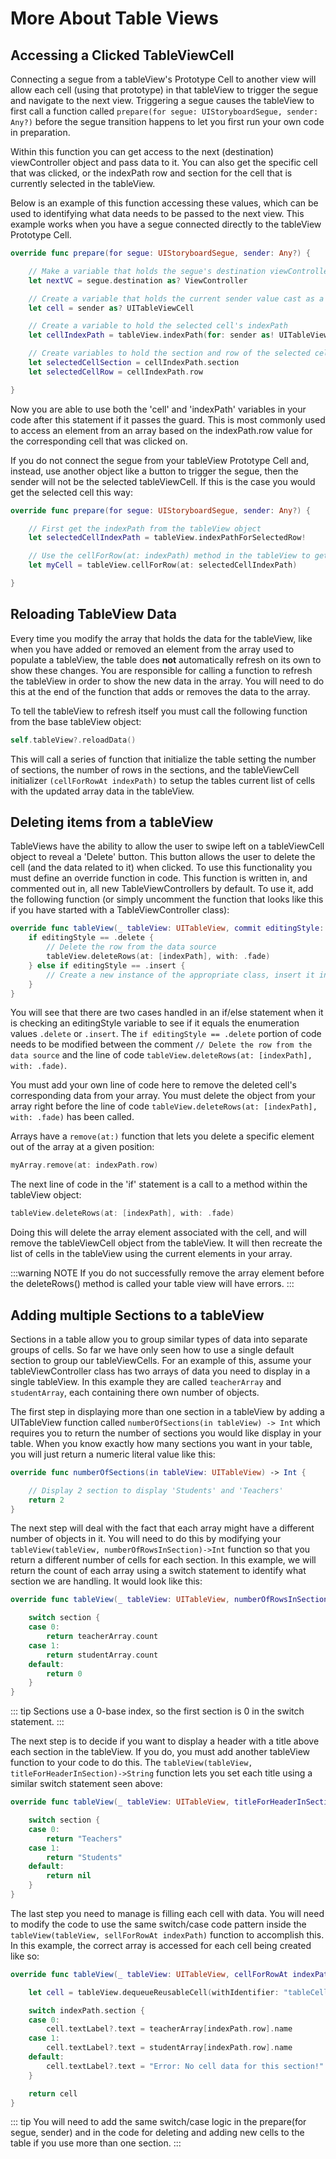 # More About Table Views

## Accessing a Clicked TableViewCell

Connecting a segue from a tableView's Prototype Cell to another view will allow each cell (using that prototype) in that tableView to trigger the segue and navigate to the next view.  Triggering a segue causes the tableView to first call a function called `prepare(for segue: UIStoryboardSegue, sender: Any?)` before the segue transition happens to let you first run your own code in preparation.

Within this function you can get access to the next (destination) viewController object and pass data to it.  You can also get the specific cell that was clicked, or the indexPath row and section for the cell that is currently selected in the tableView.

Below is an example of this function accessing these values, which can be used to identifying what data needs to be passed to the next view.  This example works when you have a segue connected directly to the tableView Prototype Cell.

``` swift
override func prepare(for segue: UIStoryboardSegue, sender: Any?) {

    // Make a variable that holds the segue's destination viewController object
    let nextVC = segue.destination as? ViewController

    // Create a variable that holds the current sender value cast as a cell
    let cell = sender as? UITableViewCell

    // Create a variable to hold the selected cell's indexPath
    let cellIndexPath = tableView.indexPath(for: sender as! UITableViewCell)

    // Create variables to hold the section and row of the selected cell
    let selectedCellSection = cellIndexPath.section
    let selectedCellRow = cellIndexPath.row

}
```

Now you are able to use both the 'cell' and 'indexPath' variables in your code after this statement if it passes the guard.  This is most commonly used to access an element from an array based on the indexPath.row value for the corresponding cell that was clicked on.

If you do not connect the segue from your tableView Prototype Cell and, instead, use another object like a button to trigger the segue, then the sender will not be the selected tableViewCell.  If this is the case you would get the selected cell this way:

``` swift
override func prepare(for segue: UIStoryboardSegue, sender: Any?) {

    // First get the indexPath from the tableView object
    let selectedCellIndexPath = tableView.indexPathForSelectedRow!

    // Use the cellForRow(at: indexPath) method in the tableView to get selected cell
    let myCell = tableView.cellForRow(at: selectedCellIndexPath)

}
```

## Reloading TableView Data

Every time you modify the array that holds the data for the tableView, like when you have added or removed an element from the array used to populate a tableView, the table does **not** automatically refresh on its own to show these changes.  You are responsible for calling a function to refresh the tableView in order to show the new data in the array.  You will need to do this at the end of the function that adds or removes the data to the array.

To tell the tableView to refresh itself you must call the following function from the base tableView object:

``` swift
self.tableView?.reloadData()
```

This will call a series of function that initialize the table setting the number of sections, the number of rows in the sections, and the tableViewCell initializer `(cellForRowAt indexPath)` to setup the tables current list of cells with the updated array data in the tableView.

## Deleting items from a tableView

TableViews have the ability to allow the user to swipe left on a tableViewCell object to reveal a 'Delete' button.  This button allows the user to delete the cell (and the data related to it) when clicked.  To use this functionality you must define an override function in code.  This function is written in, and commented out in, all new TableViewControllers by default.  To use it, add the following function (or simply uncomment the function that looks like this if you have started with a TableViewController class):

``` swift
override func tableView(_ tableView: UITableView, commit editingStyle: UITableViewCellEditingStyle, forRowAt indexPath: IndexPath) {
    if editingStyle == .delete {
        // Delete the row from the data source
        tableView.deleteRows(at: [indexPath], with: .fade)
    } else if editingStyle == .insert {
        // Create a new instance of the appropriate class, insert it into the array, and add a new row to the table view
    }
}
```

You will see that there are two cases handled in an if/else statement when it is checking an editingStyle variable to see if it equals the enumeration values `.delete` or `.insert`.  The `if editingStyle == .delete` portion of code needs to be modified between the comment `// Delete the row from the data source` and the line of code `tableView.deleteRows(at: [indexPath], with: .fade)`.

You must add your own line of code here to remove the deleted cell's corresponding data from your array.  You must delete the object from your array right before the line of code `tableView.deleteRows(at: [indexPath], with: .fade)` has been called.

Arrays have a `remove(at:)` function that lets you delete a specific element out of the array at a given position:

``` swift
myArray.remove(at: indexPath.row)
```

The next line of code in the 'if' statement is a call to a method within the tableView object:

``` swift
tableView.deleteRows(at: [indexPath], with: .fade)
```

Doing this will delete the array element associated with the cell, and will remove the tableViewCell object from the tableView.  It will then recreate the list of cells in the tableView using the current elements in your array.  

:::warning NOTE
If you do not successfully remove the array element before the deleteRows() method is called your table view will have errors.
:::

## Adding multiple Sections to a tableView

Sections in a table allow you to group similar types of data into separate groups of cells.  So far we have only seen how to use a single default section to group our tableViewCells.  For an example of this, assume your tableViewController class has two arrays of data you need to display in a single tableView.  In this example they are called `teacherArray` and `studentArray`, each containing there own number of objects.

The first step in displaying more than one section in a tableView by adding a UITableView function called `numberOfSections(in tableView) -> Int` which requires you to return the number of sections you would like display in your table.  When you know exactly how many sections you want in your table, you will just return a numeric literal value like this:

``` swift
override func numberOfSections(in tableView: UITableView) -> Int {

    // Display 2 section to display 'Students' and 'Teachers'
    return 2
}
```

The next step will deal with the fact that each array might have a different number of objects in it.  You will need to do this by modifying your `tableView(tableView, numberOfRowsInSection)->Int` function so that you return a different number of cells for each section.  In this example, we will return the count of each array using a switch statement to identify what section we are handling.  It would look like this:

``` swift
override func tableView(_ tableView: UITableView, numberOfRowsInSection section: Int) -> Int {

    switch section {
    case 0:
        return teacherArray.count
    case 1:
        return studentArray.count
    default:
        return 0
    }
}
```

::: tip
Sections use a 0-base index, so the first section is 0 in the switch statement.
:::

The next step is to decide if you want to display a header with a title above each section in the tableView.  If you do, you must add another tableView function to your code to do this.  The `tableView(tableView, titleForHeaderInSection)->String` function lets you set each title using a similar switch statement seen above:

``` swift
override func tableView(_ tableView: UITableView, titleForHeaderInSection section: Int) -> String? {

    switch section {
    case 0:
        return "Teachers"
    case 1:
        return "Students"
    default:
        return nil
    }
}
```

The last step you need to manage is filling each cell with data.  You will need to modify the code to use the same switch/case code pattern inside the `tableView(tableView, sellForRowAt indexPath)` function to accomplish this.  In this example, the correct array is accessed for each cell being created like so:

``` swift
override func tableView(_ tableView: UITableView, cellForRowAt indexPath: IndexPath) -> UITableViewCell {

    let cell = tableView.dequeueReusableCell(withIdentifier: "tableCell", for: indexPath)

    switch indexPath.section {
    case 0:
        cell.textLabel?.text = teacherArray[indexPath.row].name
    case 1:
        cell.textLabel?.text = studentArray[indexPath.row].name
    default:
        cell.textLabel?.text = "Error: No cell data for this section!"
    }

    return cell
}
```

:::  tip
You will need to add the same switch/case logic in the prepare(for segue, sender) and in the code for deleting and adding new cells to the table if you use more than one section.
:::
